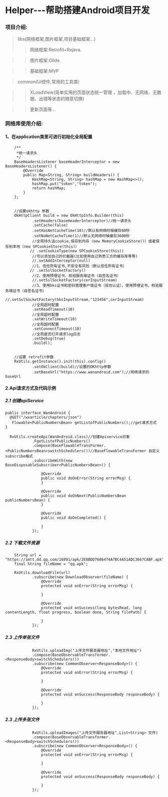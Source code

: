 # Helper---帮助搭建Android项目开发
### 项目介绍:
> libs(网络框架,图片框架,项目基础框架...)
>> 网络框架:Retrofit+Rxjava.

>> 图片框架:Glide.

>> 基础框架:MVP

> common(Ui控件,常用的工具类)

>> XLoadView(简单实用的页面状态统一管理 ，加载中、无网络、无数据、出错等状态的随意切换)

>> 更新页面等...


### 网络库使用介绍:

#### 1、在application类里可进行初始化全局配置

        /**
         *统一请求头
         */
        BaseHeadersListener baseHeaderInterceptor = new BaseHeadersListener() {
            @Override
            public Map<String, String> buildHeaders() {
                HashMap<String, String> hashMap = new HashMap<>();
                hashMap.put("token","token");
                return hashMap;
            }
        };


        //设置okhttp 参数
        OkHttpClient build = new OkHttpInfo.Builder(this)
                .setHeaders(baseHeaderInterceptor)//统一请求头
                .setCache(false)
                .setHasNetCacheTime(10)//默认有网络时候缓存60秒
                .setNoNetCacheTime(1)//默认无网络时候缓存3600秒
                //全局持久话cookie,保存到内存（new MemoryCookieStore()）或者保存到本地（new SPCookieStore(this)）
               // .setCookieType(new SPCookieStore(this))
                //可以添加自己的拦截器(比如使用自己熟悉三方的缓存库等等)
                //.setAddInterceptor(null)
                //1、信任所有证书,不安全有风险（默认信任所有证书）
               // .setSslSocketFactory()
                //2、使用预埋证书，校验服务端证书（自签名证书）
                //.setSslSocketFactory(cerInputStream)
                //3、使用bks证书和密码管理客户端证书（双向认证），使用预埋证书，校验服务端证书（自签名证书）
                //.setSslSocketFactory(bksInputStream,"123456",cerInputStream)
                //全局超时配置
                .setReadTimeout(10)
                //全局超时配置
                .setWriteTimeout(10)
                //全局超时配置
                .setConnectTimeout(10)
                //全局是否打开请求log日志
                .setDebug(true)
                .build();


        //设置 retrofit参数
        RxUtils.getInstance().init(this).config()
                .setOkClient(build)//设置的OKhttp参数
                .setBaseUrl("https://www.wanandroid.com");//网络请求的baseUrl
                
#### 2.Api请求方式及代码示例
##### 2.1 创建apiService
 

    public interface WanAndroid {
      @GET("/wxarticle/chapters/json")
       Flowable<PublicNumbersBean> getListofPublicNumbers();//get请求方式
    }
    
      RxUtils.createApi(WanAndroid.class)//创建Apiservice对象
                .FgetListofPublicNumbers()
                .compose(BaseFlowableTransFormer.<PublicNumbersBean>switchSchedulers())//BaseFlowableTransFormer 自定义subscribe格式
                .subscribeWith(new BaseDisposableSubscriber<PublicNumbersBean>() {

                    @Override
                    public void doOnError(String errorMsg) {
                    }

                    @Override
                    public void doOnNext(PublicNumbersBean publicNumbersBean) {
                    }

                    @Override
                    public void doOnCompleted() {

                    }
                });
  
  
  ##### 2.2 下载文件资源
                
        String url = "https://imtt.dd.qq.com/16891/apk/2E8BDD7686474A7BC4A51ADC3667CABF.apk";
        final String fileName = "qq.apk";

        RxUtils.downloadFile(url)
                .subscribe(new DownloadObserver(fileName) {
                    @Override
                    protected void onError(String errorMsg) {

                    }

                    @Override
                    protected void onSuccess(long bytesRead, long contentLength, float progress, boolean done, String filePath) {

                    }
                });
                
   ##### 2.3 上传单张文件
    
                RxUtils.uploadImg("上传文件服务器地址","本地文件地址")
                .compose(BaseObservableTransformer.<ResponseBody>switchSchedulers())
                .subscribe(new CommonObserver<ResponseBody>() {
                    @Override
                    protected void onError(String errorMsg) {

                    }

                    @Override
                    protected void onSuccess(ResponseBody responseBody) {

                    }
                });
    
   ##### 2.3 上传多张文件
                
                RxUtils.uploadImages("上传文件服务器地址",List<String> 文件)
                .compose(BaseObservableTransformer.<ResponseBody>switchSchedulers())
                .subscribe(new CommonObserver<ResponseBody>() {
                    @Override
                    protected void onError(String errorMsg) {
                        
                    }

                    @Override
                    protected void onSuccess(ResponseBody responseBody) {

                    }
                });
     
                

